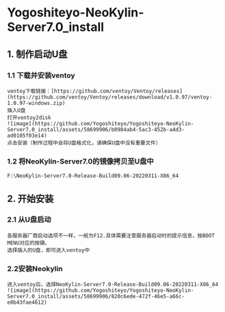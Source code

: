 # Yogoshiteyo-NeoKylin-Server7.0_install
## 1. 制作启动U盘
### 1.1 下载并安装ventoy
    ventoy下载链接：[https://github.com/ventoy/Ventoy/releases](https://github.com/ventoy/Ventoy/releases/download/v1.0.97/ventoy-1.0.97-windows.zip)
    插入U盘
    打开ventoy2disk
    ![image](https://github.com/Yogoshiteyo/Yogoshiteyo-NeoKylin-Server7.0_install/assets/58699906/b0984ab4-5ac3-452b-a4d3-ad0105f03e14)
    点击安装（制作过程中会将U盘格式化，请确保U盘中没有重要文件）
### 1.2 将NeoKylin-Server7.0的镜像拷贝至U盘中
    F:\NeoKylin-Server7.0-Release-Build09.06-20220311-X86_64
## 2. 开始安装
### 2.1 从U盘启动
    各服务器厂商启动选项不一样，一般为F12.具体需要注意服务器启动时的提示信息，按BOOT MENU对应的按键。
    选择插入的U盘，即可进入ventoy中
### 2.2安装Neokylin
    进入ventoy后，选择NeoKylin-Server7.0-Release-Build09.06-20220311-X86_64
    ![image](https://github.com/Yogoshiteyo/Yogoshiteyo-NeoKylin-Server7.0_install/assets/58699906/820c6ede-472f-46e5-a66c-e0b43fae4612)
    
